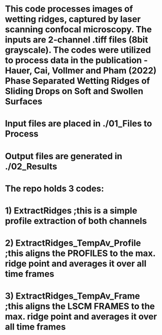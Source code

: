 # This code processes images of wetting ridges, captured by laser scanning confocal microscopy. The inputs are 2-channel .tiff files (8bit grayscale). The codes were utilized to process data in the publication - Hauer, Cai, Vollmer and Pham (2022) Phase Separated Wetting Ridges of Sliding Drops on Soft and Swollen Surfaces

# Input files are placed in ./01_Files to Process
# Output files are generated in ./02_Results

# The repo holds 3 codes:

# 1) ExtractRidges                  ;this is a simple profile extraction of both channels
# 2) ExtractRidges_TempAv_Profile   ;this aligns the PROFILES to the max. ridge point and averages it over all time frames
# 3) ExtractRidges_TempAv_Frame     ;this aligns the LSCM FRAMES to the max. ridge point and averages it over all time frames
